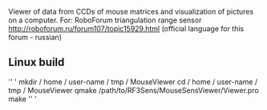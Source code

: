 Viewer of data from CCDs of mouse matrices and visualization of pictures on a computer.
For:
RoboForum triangulation range sensor
http://roboforum.ru/forum107/topic15929.html (official language for this forum - russian)

## Linux build

'' '
mkdir / home / user-name / tmp / MouseViewer
cd / home / user-name / tmp / MouseViewer
qmake /path/to/RF3Sens/MouseSensViewer/Viewer.pro
make
'' '